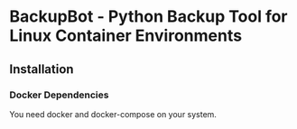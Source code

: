 # BackupBot - Python Backup Tool for Linux Container Environments


## Installation
### Docker Dependencies
You need docker and docker-compose on your system.
